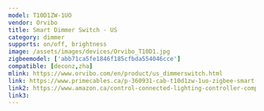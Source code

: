 ```yaml
---
model: T10D1ZW-1UO
vendor: Orvibo
title: Smart Dimmer Switch - US
category: dimmer
supports: on/off, brightness
image: /assets/images/devices/Orvibo_T10D1.jpg
zigbeemodel: ['abb71ca5fe1846f185cfbda554046cce']
compatible: [deconz,zha]
mlink: https://www.orvibo.com/en/product/us_dimmerswitch.html
link: https://www.primecables.ca/p-360931-cab-t10d1zw-1uo-zigbee-smart-dimmerus-type-neutral-120v500va-orvibo
link2: https://www.amazon.ca/control-connected-lighting-controller-compliant/dp/B01N11OJ1W
link3: 
---
```

